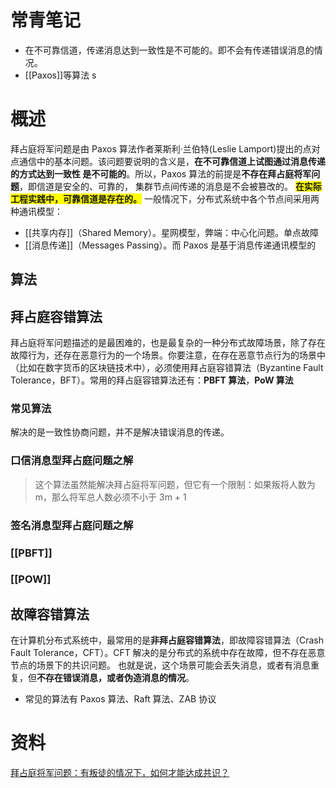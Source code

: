 

# 常青笔记
+ 在不可靠信道，传递消息达到一致性是不可能的。即不会有传递错误消息的情况。
+ [[Paxos]]等算法
s

# 概述
拜占庭将军问题是由 Paxos 算法作者莱斯利·兰伯特(Leslie Lamport)提出的点对点通信中的基本问题。该问题要说明的含义是，**在不可靠信道上试图通过消息传递的方式达到一致性 是不可能的**。所以，Paxos 算法的前提是**不存在拜占庭将军问题**，即信道是安全的、可靠的， 集群节点间传递的消息是不会被篡改的。
**<span style="background-color:#ffff00">在实际工程实践中，可靠信道是存在的。</span>**
一般情况下，分布式系统中各个节点间采用两种通讯模型：
+ [[共享内存]]（Shared Memory）。星网模型，弊端：中心化问题。单点故障
+ [[消息传递]]（Messages Passing）。而 Paxos 是基于消息传递通讯模型的

## 算法

## 拜占庭容错算法
拜占庭将军问题描述的是最困难的，也是最复杂的一种分布式故障场景，除了存在故障行为，还存在恶意行为的一个场景。你要注意，在存在恶意节点行为的场景中（比如在数字货币的区块链技术中），必须使用拜占庭容错算法（Byzantine Fault Tolerance，BFT）。常用的拜占庭容错算法还有：**PBFT 算法**，**PoW 算法**

### 常见算法
解决的是一致性协商问题，并不是解决错误消息的传递。
### 口信消息型拜占庭问题之解
> 这个算法虽然能解决拜占庭将军问题，但它有一个限制：如果叛将人数为 m，那么将军总人数必须不小于 3m + 1

### 签名消息型拜占庭问题之解



### [[PBFT]]
### [[POW]]


## 故障容错算法
在计算机分布式系统中，最常用的是**非拜占庭容错算法**，即故障容错算法（Crash Fault Tolerance，CFT）。CFT 解决的是分布式的系统中存在故障，但不存在恶意节点的场景下的共识问题。 也就是说，这个场景可能会丢失消息，或者有消息重复，但**不存在错误消息，或者伪造消息的情况**。
+ 常见的算法有 Paxos 算法、Raft 算法、ZAB 协议

# 资料
[拜占庭将军问题：有叛徒的情况下，如何才能达成共识？](https://book.clickear.top/114-%E5%88%86%E5%B8%83%E5%BC%8F%E5%8D%8F%E8%AE%AE%E4%B8%8E%E7%AE%97%E6%B3%95%E5%AE%9E%E6%88%98/01%E4%B8%A8%E7%90%86%E8%AE%BA%E7%AF%87%20(4%E8%AE%B2)/01%E4%B8%A8%E6%8B%9C%E5%8D%A0%E5%BA%AD%E5%B0%86%E5%86%9B%E9%97%AE%E9%A2%98%EF%BC%9A%E6%9C%89%E5%8F%9B%E5%BE%92%E7%9A%84%E6%83%85%E5%86%B5%E4%B8%8B%EF%BC%8C%E5%A6%82%E4%BD%95%E6%89%8D%E8%83%BD%E8%BE%BE%E6%88%90%E5%85%B1%E8%AF%86%EF%BC%9F.html)